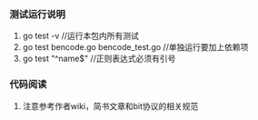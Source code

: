 ### 测试运行说明
1. go test -v //运行本包内所有测试
2. go test bencode.go bencode_test.go //单独运行要加上依赖项
3. go test "^name$" //正则表达式必须有引号

### 代码阅读
1. 注意参考作者wiki，简书文章和bit协议的相关规范
